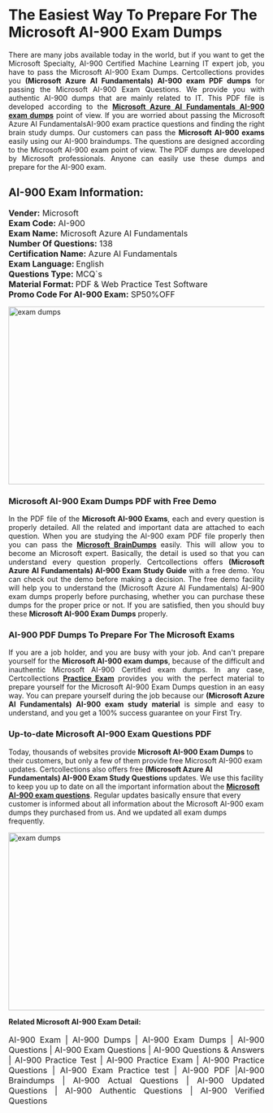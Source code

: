 <h1>The Easiest Way To Prepare For The Microsoft AI-900 Exam Dumps</h1> <p style="text-align:justify">There are many jobs available today in the world, but if you want to get the Microsoft Specialty, AI-900 Certified Machine Learning IT expert job, you have to pass the Microsoft AI-900 Exam Dumps. Certcollections provides you <strong>(Microsoft Azure AI Fundamentals) AI-900 exam PDF dumps</strong> for passing the Microsoft AI-900 Exam Questions. We provide you with authentic AI-900 dumps that are mainly related to IT. This PDF file is developed according to the <a href="https://www.certsofficial.com/microsoft/ai-900-questions"><strong>Microsoft Azure AI Fundamentals AI-900 exam dumps</strong></a> point of view. If you are worried about passing the Microsoft Azure AI FundamentalsAI-900 exam practice questions and finding the right brain study dumps. Our customers can pass the <strong>Microsoft AI-900 exams </strong>easily using our AI-900 braindumps. The questions are designed according to the Microsoft AI-900 exam point of view. The PDF dumps are developed by Microsoft professionals. Anyone can easily use these dumps and prepare for the AI-900 exam.</p> <h2><strong>AI-900 Exam Information:</strong></h2> <p><span style="font-size:16px"><strong>Vender:</strong> Microsoft<br /> <strong>Exam Code:</strong> AI-900<br /> <strong>Exam Name:</strong> Microsoft Azure AI Fundamentals<br /> <strong>Number Of Questions:</strong> 138<br /> <strong>Certification Name:</strong> Azure AI Fundamentals<br /> <strong>Exam Language: </strong>English<br /> <strong>Questions Type:</strong> MCQ`s<br /> <strong>Material Format: </strong>PDF & Web Practice Test Software<br /> <strong>Promo Code For AI-900 Exam:</strong> SP50%OFF</span></p> <p><a href="https://www.certsofficial.com/microsoft/ai-900-questions" rel="no-follow"><img alt="exam dumps" src="https://www.certcollections.com/uploads/content/certsofficial.jpg" style="height:350px; width:750px" /></a></p> <h3><strong>Microsoft AI-900 Exam Dumps PDF with Free Demo</strong></h3> <p style="text-align:justify">In the PDF file of the <strong>Microsoft AI-900 Exams</strong>, each and every question is properly detailed. All the related and important data are attached to each question. When you are studying the AI-900 exam PDF file properly then you can pass the <a href="https://www.certsofficial.com/microsoft-dumps"><strong>Microsoft BrainDumps</strong></a> easily. This will allow you to become an Microsoft expert. Basically, the detail is used so that you can understand every question properly. Certcollections offers <strong>(Microsoft Azure AI Fundamentals) AI-900 Exam Study Guide</strong> with a free demo. You can check out the demo before making a decision. The free demo facility will help you to understand the (Microsoft Azure AI Fundamentals) AI-900 exam dumps properly before purchasing, whether you can purchase these dumps for the proper price or not. If you are satisfied, then you should buy these <strong>Microsoft AI-900 Exam Dumps</strong> properly.</p> <h3><strong>AI-900 PDF Dumps To Prepare For The Microsoft Exams</strong></h3> <p style="text-align:justify">If you are a job holder, and you are busy with your job. And can't prepare yourself for the <strong>Microsoft AI-900 exam dumps</strong>, because of the difficult and inauthentic Microsoft AI-900 Certified exam dumps. In any case, Certcollections <strong><a href="https://www.certsofficial.com/">Practice Exam</a></strong> provides you with the perfect material to prepare yourself for the Microsoft AI-900 Exam Dumps question in an easy way. You can prepare yourself during the job because our <strong>(Microsoft Azure AI Fundamentals) AI-900 exam study material</strong> is simple and easy to understand, and you get a 100% success guarantee on your First Try.</p> <h3><strong>Up-to-date Microsoft AI-900 Exam Questions PDF</strong></h3> <p>Today, thousands of websites provide <strong>Microsoft AI-900 Exam Dumps</strong> to their customers, but only a few of them provide free Microsoft AI-900 exam updates. Certcollections also offers free <strong>(Microsoft Azure AI Fundamentals) AI-900 Exam Study Questions</strong> updates. We use this facility to keep you up to date on all the important information about the <a href="https://www.certsofficial.com/microsoft/ai-900-questions"><strong>Microsoft AI-900 exam questions</strong></a>. Regular updates basically ensure that every customer is informed about all information about the Microsoft AI-900 exam dumps they purchased from us. And we updated all exam dumps frequently.</p> <p><a href="https://www.certsofficial.com/microsoft/ai-900-questions"><img alt="exam dumps " src="https://www.certcollections.com/uploads/content/certsofficial2.jpg" style="height:350px; width:750px" /></a></p> <p style="text-align:justify"><span style="font-size:14px"><strong>Related Microsoft AI-900 Exam Detail:</strong></span><br /> <br /> <span style="font-size:16px">AI-900 Exam | AI-900 Dumps | AI-900 Exam Dumps | AI-900 Questions | AI-900 Exam Questions | AI-900 Questions & Answers | AI-900 Practice Test | AI-900 Practice Exam | AI-900 Practice Questions | AI-900 Exam Practice test | AI-900 PDF |AI-900 Braindumps | AI-900 Actual Questions | AI-900 Updated Questions | AI-900 Authentic Questions | AI-900 Verified Questions</span></p>
